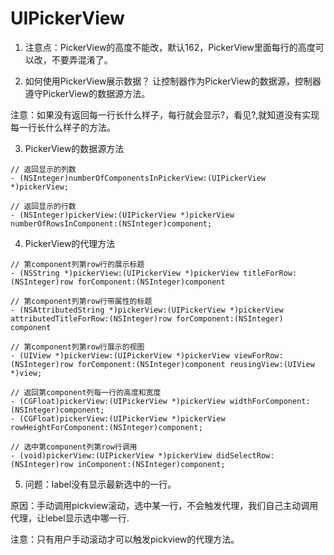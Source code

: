 
# UIPickerView

1. 注意点：PickerView的高度不能改，默认162，PickerView里面每行的高度可以改，不要弄混淆了。

2. 如何使用PickerView展示数据？ 让控制器作为PickerView的数据源，控制器遵守PickerView的数据源方法。

注意：如果没有返回每一行长什么样子，每行就会显示?，看见?,就知道没有实现每一行长什么样子的方法。

3. PickerView的数据源方法

```objc
// 返回显示的列数
- (NSInteger)numberOfComponentsInPickerView:(UIPickerView *)pickerView;

// 返回显示的行数
- (NSInteger)pickerView:(UIPickerView *)pickerView numberOfRowsInComponent:(NSInteger)component;
```
4. PickerView的代理方法

```objc
// 第component列第row行的展示标题
- (NSString *)pickerView:(UIPickerView *)pickerView titleForRow:(NSInteger)row forComponent:(NSInteger)component

// 第component列第row行带属性的标题
- (NSAttributedString *)pickerView:(UIPickerView *)pickerView attributedTitleForRow:(NSInteger)row forComponent:(NSInteger)
component

// 第component列第row行展示的视图
- (UIView *)pickerView:(UIPickerView *)pickerView viewForRow:(NSInteger)row forComponent:(NSInteger)component reusingView:(UIView *)view;

// 返回第component列每一行的高度和宽度
- (CGFloat)pickerView:(UIPickerView *)pickerView widthForComponent:(NSInteger)component;
- (CGFloat)pickerView:(UIPickerView *)pickerView rowHeightForComponent:(NSInteger)component;

// 选中第component列第row行调用
- (void)pickerView:(UIPickerView *)pickerView didSelectRow:(NSInteger)row inComponent:(NSInteger)component;
```
5. 问题：label没有显示最新选中的一行。

原因：手动调用pickview滚动，选中某一行，不会触发代理，我们自己主动调用代理，让lebel显示选中哪一行.

注意：只有用户手动滚动才可以触发pickview的代理方法。







